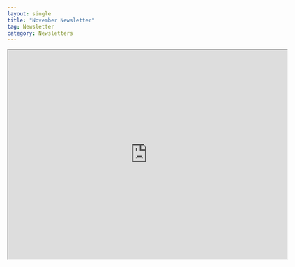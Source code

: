 ```yaml
---
layout: single
title: "November Newsletter"
tag: Newsletter
category: Newsletters
---
```

<iframe src="https://drive.google.com/file/d/1ygJIo5FcyUecybAS2vP7BV-EDLnU2bQC/preview" width="640" height="480"></iframe>
